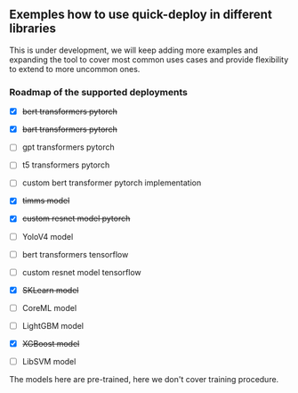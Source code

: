 ## Exemples how to use quick-deploy in different libraries

This is under development, we will keep adding more examples and expanding the tool to cover most common uses cases and provide flexibility to extend to more uncommon ones.


### Roadmap of the supported deployments

- [x]  ~~bert transformers pytorch~~  
- [x]  ~~bart transformers pytorch~~  
- [ ]  gpt transformers pytorch  
- [ ]  t5 transformers pytorch  
- [ ]  custom bert transformer pytorch implementation  
- [x]  ~~timms model~~  
- [x]  ~~custom resnet model pytorch~~  
- [ ]  YoloV4 model  
- [ ]  bert transformers tensorflow  
- [ ]  custom resnet model tensorflow
- [x]  ~~SKLearn model~~  
- [ ]  CoreML model  
- [ ]  LightGBM model  
- [x]  ~~XGBoost model~~  
- [ ]  LibSVM model  


The models here are pre-trained, here we don't cover training procedure.